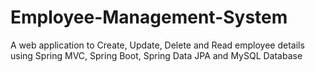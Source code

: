 # Employee-Management-System
A web application to Create, Update, Delete and Read employee details using Spring MVC, Spring Boot, Spring Data JPA and MySQL Database
